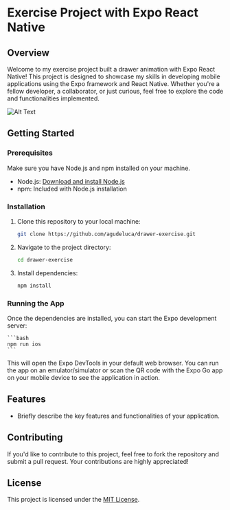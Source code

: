 # Exercise Project with Expo React Native

## Overview

Welcome to my exercise project built a drawer animation with Expo React Native! This project is designed to showcase my skills in developing mobile applications using the Expo framework and React Native. Whether you're a fellow developer, a collaborator, or just curious, feel free to explore the code and functionalities implemented.


![Alt Text](https://media.giphy.com/media/v1.Y2lkPTc5MGI3NjExaTU5dWdrbnR5YTBsOXM3d3Bld2pnZTBzMThrY2dyZDQzbXJic2c3byZlcD12MV9pbnRlcm5hbF9naWZfYnlfaWQmY3Q9Zw/kyeDj8YudDaCHybha3/giphy.gif)


## Getting Started

### Prerequisites

Make sure you have Node.js and npm installed on your machine.

- Node.js: [Download and install Node.js](https://nodejs.org/)
- npm: Included with Node.js installation

### Installation

1. Clone this repository to your local machine:

    ```bash
    git clone https://github.com/agudeluca/drawer-exercise.git
    ```

2. Navigate to the project directory:

    ```bash
    cd drawer-exercise
    ```

3. Install dependencies:

    ```bash
    npm install
    ```

### Running the App

Once the dependencies are installed, you can start the Expo development server:

    ```bash
    npm run ios
    ```

This will open the Expo DevTools in your default web browser. You can run the app on an emulator/simulator or scan the QR code with the Expo Go app on your mobile device to see the application in action.

## Features

- Briefly describe the key features and functionalities of your application.

## Contributing

If you'd like to contribute to this project, feel free to fork the repository and submit a pull request. Your contributions are highly appreciated!

## License

This project is licensed under the [MIT License](LICENSE).
